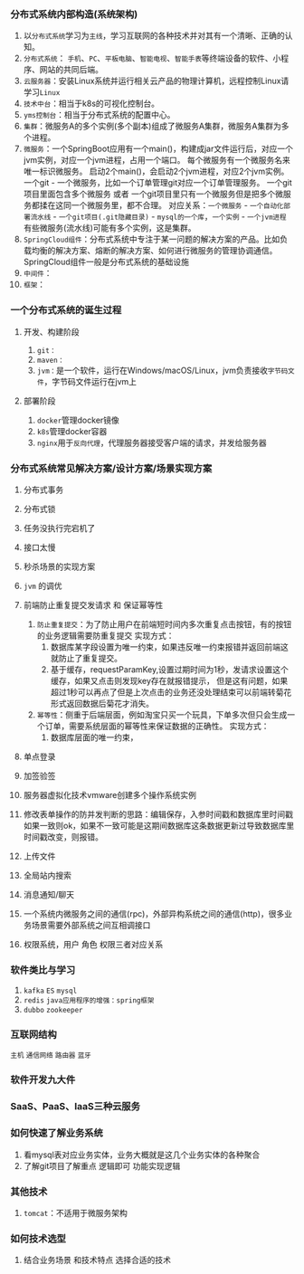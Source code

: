 ### 分布式系统内部构造(系统架构)
1. 以`分布式系统`学习为`主线`，学习互联网的各种技术并对其有一个清晰、正确的认知。  
2. `分布式系统`： `手机`、`PC`、`平板电脑`、`智能电视`、`智能手表`等终端设备的软件、小程序、网站的共同后端。  
3. `云服务器`：安装Linux系统并运行相关云产品的物理计算机，远程控制Linux请学习`Linux`  
4. `技术中台`：相当于k8s的可视化控制台。  
5. `yms控制台`：相当于分布式系统的配置中心。  
6. `集群`：微服务A的多个实例(多个副本)组成了微服务A集群，微服务A集群为多个进程。  
7. `微服务`：一个SpringBoot应用有一个main()，构建成jar文件运行后，对应一个jvm实例，对应一个jvm进程，占用一个端口。
   每个微服务有一个微服务名来唯一标识微服务。
   启动2个main()，会启动2个jvm进程，对应2个jvm实例。
   一个git - 一个微服务，比如一个订单管理git对应一个订单管理服务。
   一个git项目里面包含多个微服务 或者 一个git项目里只有一个微服务但是把多个微服务都揉在这同一个微服务里，都不合理。
   对应关系：`一个微服务` - `一个自动化部署流水线` - `一个git项目(.git隐藏目录)` - `mysql的一个库`，`一个实例` - `一个jvm进程`
   有些微服务(流水线)可能有多个实例，这是集群。
8. `SpringCloud组件`：分布式系统中专注于某一问题的解决方案的产品。比如负载均衡的解决方案、熔断的解决方案、如何进行微服务的管理协调通信。 
   SpringCloud组件一般是分布式系统的基础设施
9. `中间件`：  
10. `框架`：


### 一个分布式系统的诞生过程
1. 开发、构建阶段
    1. `git：`
    2. `maven：`
    3. `jvm：`是一个软件，运行在Windows/macOS/Linux，jvm负责接收`字节码文件`，字节码文件运行在jvm上

2. 部署阶段
    1. `docker`管理docker镜像
    2. `k8s`管理docker容器
    3. `nginx`用于`反向代理`，代理服务器接受客户端的请求，并发给服务器


### 分布式系统常见解决方案/设计方案/场景实现方案
1. 分布式事务
2. 分布式锁
3. 任务没执行完宕机了
4. 接口太慢
5. 秒杀场景的实现方案
6. `jvm` 的调优
7. 前端防止重复提交发请求 和 保证幂等性
   1. `防止重复提交`：为了防止用户在前端短时间内多次重复点击按钮，有的按钮的业务逻辑需要防重复提交
       实现方式：
       1. 数据库某字段设置为唯一约束，如果违反唯一约束报错并返回前端这就防止了重复提交。
       2. 基于缓存，requestParamKey,设置过期时间为1秒，发请求设置这个缓存，如果又点击则发现key存在就报错提示，
       但是这有问题，如果超过1秒可以再点了但是上次点击的业务还没处理结束可以前端转菊花形式返回数据后菊花才消失。
   2. `幂等性`：侧重于后端层面，例如淘宝只买一个玩具，下单多次但只会生成一个订单，需要系统层面的幂等性来保证数据的正确性。
       实现方式：
       1. 数据库层面的唯一约束，

8. 单点登录
9. 加签验签
10. 服务器虚拟化技术vmware创建多个操作系统实例
11. 修改表单操作的防并发判断的思路：编辑保存，入参时间戳和数据库里时间戳如果一致则ok，如果不一致可能是这期间数据库这条数据更新过导致数据库里时间戳改变，则报错。
12. 上传文件
13. 全局站内搜索
14. 消息通知/聊天
15. 一个系统内微服务之间的通信(rpc)，外部异构系统之间的通信(http)，很多业务场景需要外部系统之间互相调接口
16. 权限系统，用户 角色 权限三者对应关系


### 软件类比与学习
1. `kafka` `ES` `mysql`
2. `redis` `java应用程序的增强：spring框架`
3. `dubbo` `zookeeper`


### 互联网结构
`主机` `通信网络` `路由器` `蓝牙`


### 软件开发九大件


### SaaS、PaaS、IaaS三种云服务


### 如何快速了解业务系统
1. 看mysql表对应业务实体，业务大概就是这几个业务实体的各种聚合
2. 了解git项目了解重点 逻辑即可 功能实现逻辑


### 其他技术
1. `tomcat`：不适用于微服务架构


### 如何技术选型
1. 结合业务场景 和技术特点 选择合适的技术
